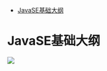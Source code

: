<!-- GFM-TOC -->
* [JavaSE基础大纲](#javase基础大纲)   
<!-- GFM-TOC -->
# JavaSE基础大纲
![](http://chuantu.biz/t6/260/1521531764x-1404775611.png) 